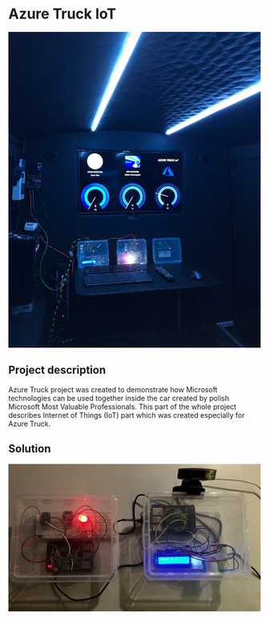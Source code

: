 # Azure Truck IoT


![Image](https://github.com/AzureTruck/IoT/blob/master/Assets/AzureTruckIoT1.jpg?raw=true)

## Project description

Azure Truck project was created to demonstrate how Microsoft technologies can be used together inside the car created by polish Microsoft Most Valuable Professionals. This part of the whole project describes Internet of Things (IoT) part which was created especially for Azure Truck.

## Solution

<p align="center">
  <img src="https://github.com/AzureTruck/IoT/blob/master/Assets/AzureTruckIoT2.jpg?raw=true" alt="Solution diagram"/>
</p>

